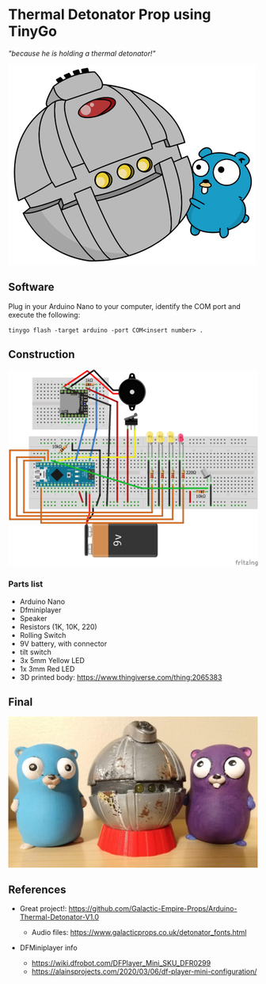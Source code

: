  # Thermal Detonator Prop using TinyGo

 *"because he is holding a thermal detonator!"*

  ![alt text](thermal_go.png "diagram")

 ## Software

 Plug in your Arduino Nano to your computer, identify the COM port and execute the following:
 
 ```
 tinygo flash -target arduino -port COM<insert number> .
 ```
 
 ## Construction

 ![alt text](resources/diagram.png "diagram")

 ### Parts list

 * Arduino Nano
 * Dfminiplayer
 * Speaker
 * Resistors (1K, 10K, 220)
 * Rolling Switch
 * 9V battery, with connector
 * tilt switch
 * 3x 5mm Yellow LED
 * 1x 3mm Red LED
 * 3D printed body: https://www.thingiverse.com/thing:2065383

 ## Final

   ![alt text](resources/final.jpg "diagram")

 ## References

* Great project!: https://github.com/Galactic-Empire-Props/Arduino-Thermal-Detonator-V1.0
    * Audio files: https://www.galacticprops.co.uk/detonator_fonts.html

* DFMiniplayer info
    * https://wiki.dfrobot.com/DFPlayer_Mini_SKU_DFR0299
    * https://alainsprojects.com/2020/03/06/df-player-mini-configuration/